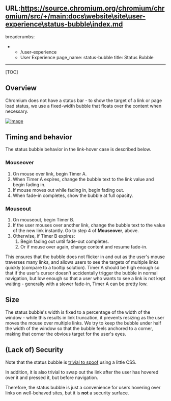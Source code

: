 URL:https://source.chromium.org/chromium/chromium/src/+/main:docs\website\site\user-experience\status-bubble\index.md
---
breadcrumbs:
- - /user-experience
  - User Experience
page_name: status-bubble
title: Status Bubble
---

[TOC]

## Overview

Chromium does not have a status bar - to show the target of a link or page load
status, we use a fixed-width bubble that floats over the content when necessary.

[<img alt="image"
src="/user-experience/status-bubble/status_bubble_hover.png">](/user-experience/status-bubble/status_bubble_hover.png)

## Timing and behavior

The status bubble behavior in the link-hover case is described below.

### Mouseover

1.  On mouse over link, begin Timer A.
2.  When Timer A expires, change the bubble text to the link value and
            begin fading in.
3.  If mouse moves out while fading in, begin fading out.
4.  When fade-in completes, show the bubble at full opacity.

### Mouseout

1.  On mouseout, begin Timer B.
2.  If the user mouses over another link, change the bubble text to the
            value of the new link instantly. Go to step 4 of **Mouseover**,
            above.
3.  Otherwise, if Timer B expires:
    1.  Begin fading out until fade-out completes.
    2.  Or if mouse over again, change content and resume fade-in.

This ensures that the bubble does not flicker in and out as the user's mouse
traverses many links, and allows users to see the targets of multiple links
quickly (compare to a tooltip solution). Timer A should be high enough so that
if the user's cursor doesn't accidentally trigger the bubble in normal
navigation, but low enough so that a user who wants to see a link is not kept
waiting - generally with a slower fade-in, Timer A can be pretty low.

## Size

The status bubble's width is fixed to a percentage of the width of the window -
while this results in link truncation, it prevents resizing as the user moves
the mouse over multiple links. We try to keep the bubble under half the width of
the window so that the bubble feels anchored to a corner, making that corner the
obvious target for the user's eyes.

## (Lack of) Security

Note that the status bubble is [trivial to
spoof](https://garron.net/web/spoof-link/) using a little CSS.

In addition, it is also trivial to swap out the link after the user has hovered
over it and pressed it, but before navigation.

Therefore, the status bubble is just a convenience for users hovering over links
on well-behaved sites, but it is **not** a security surface.
